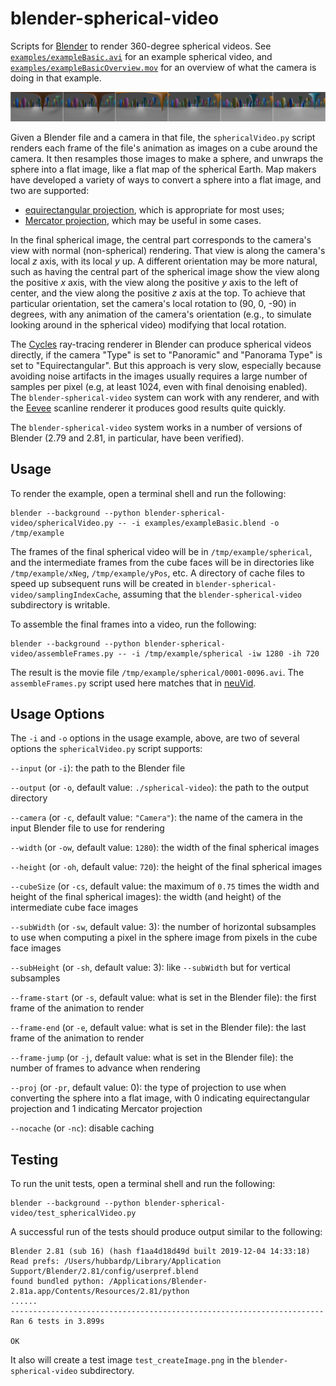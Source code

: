 # blender-spherical-video

Scripts for [Blender](https://blender.org) to render 360-degree spherical videos.  See [`examples/exampleBasic.avi`](examples/exampleBasic.avi) for an example spherical video, and [`examples/exampleBasicOverview.mov`](examples/exampleBasicOverview.mov) for an overview of what the camera is doing in that example.

![Example video frames](example.png)

Given a Blender file and a camera in that file, the `sphericalVideo.py` script renders each frame of the file's animation as images on a cube around the camera.  It then resamples those images to make a sphere, and unwraps the sphere into a flat image, like a flat map of the spherical Earth.  Map makers have developed a variety of ways to convert a sphere into a flat image, and two are supported:
* [equirectangular projection](https://en.wikipedia.org/wiki/Equirectangular_projection), which is appropriate for most uses;
* [Mercator projection](https://en.wikipedia.org/wiki/Mercator_projection), which may be useful in some cases.

In the final spherical image, the central part corresponds to the camera's view with normal (non-spherical) rendering.  That view is along the camera's local _z_ axis, with its local _y_ up.  A different orientation may be more natural, such as having the central part of the spherical image show the view along the positive _x_ axis, with the view along the positive _y_ axis to the left of center, and the view along the positive _z_ axis at the top.  To achieve that particular orientation, set the camera's local rotation to (90, 0, -90) in degrees, with any animation of the camera's orientation (e.g., to simulate looking around in the spherical video) modifying that local rotation.

The [Cycles](https://docs.blender.org/manual/en/latest/render/cycles/index.html) ray-tracing renderer in Blender can produce spherical videos directly, if the camera "Type" is set to "Panoramic" and "Panorama Type" is set to "Equirectangular".  But this approach is very slow, especially because avoiding noise artifacts in the images usually requires a large number of samples per pixel (e.g, at least 1024, even with final denoising enabled).  The `blender-spherical-video` system can work with any renderer, and with the [Eevee](https://docs.blender.org/manual/en/latest/render/eevee/index.html) scanline renderer it produces good results quite quickly.

The `blender-spherical-video` system works in a number of versions of Blender (2.79 and 2.81, in particular, have been verified).

## Usage

To render the example, open a terminal shell and run the following:
```
blender --background --python blender-spherical-video/sphericalVideo.py -- -i examples/exampleBasic.blend -o /tmp/example
```

The frames of the final spherical video will be in `/tmp/example/spherical`, and the intermediate frames from the cube faces will be in directories like `/tmp/example/xNeg`, `/tmp/example/yPos`, etc.   A directory of cache files to speed up subsequent runs will be created in `blender-spherical-video/samplingIndexCache`, assuming that the `blender-spherical-video` subdirectory is writable.

To assemble the final frames into a video, run the following:
```
blender --background --python blender-spherical-video/assembleFrames.py -- -i /tmp/example/spherical -iw 1280 -ih 720
```
The result is the movie file `/tmp/example/spherical/0001-0096.avi`.  The `assembleFrames.py` script used here matches that in [neuVid](https://github.com/connectome-neuprint/neuVid).

## Usage Options

The `-i` and `-o` options in the usage example, above, are two of several options the `sphericalVideo.py` script supports:

`--input` (or `-i`): the path to the Blender file

`--output` (or `-o`, default value: `./spherical-video`): the path to the output directory

`--camera` (or `-c`, default value: `"Camera"`): the name of the camera in the input Blender file to use for rendering

`--width` (or `-ow`, default value: `1280`): the width of the final spherical images

`--height` (or `-oh`, default value: `720`): the height of the final spherical images

`--cubeSize` (or `-cs`, default value: the maximum of `0.75` times the width and height of the final spherical images): the width (and height) of the intermediate cube face images

`--subWidth` (or `-sw`, default value: 3): the number of horizontal subsamples to use when computing a pixel in the sphere image from pixels in the cube face images

`--subHeight` (or `-sh`, default value: 3): like `--subWidth` but for vertical subsamples

`--frame-start` (or `-s`, default value: what is set in the Blender file): the first frame of the animation to render

`--frame-end` (or `-e`, default value: what is set in the Blender file): the last frame of the animation to render

`--frame-jump` (or `-j`, default value: what is set in the Blender file): the number of frames to advance when rendering

`--proj` (or `-pr`, default value: 0): the type of projection to use when converting the sphere into a flat image, with 0 indicating equirectangular projection and 1 indicating Mercator projection

`--nocache` (or `-nc`): disable caching


## Testing

To run the unit tests, open a terminal shell and run the following:
```
blender --background --python blender-spherical-video/test_sphericalVideo.py
```
A successful run of the tests should produce output similar to the following:
```
Blender 2.81 (sub 16) (hash f1aa4d18d49d built 2019-12-04 14:33:18)
Read prefs: /Users/hubbardp/Library/Application Support/Blender/2.81/config/userpref.blend
found bundled python: /Applications/Blender-2.81a.app/Contents/Resources/2.81/python
......
----------------------------------------------------------------------
Ran 6 tests in 3.899s

OK
```
It also will create a test image `test_createImage.png` in the `blender-spherical-video` subdirectory.
